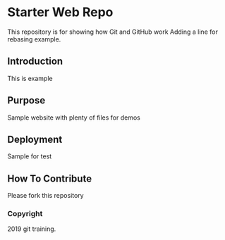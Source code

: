 # Starter Web Repo

This repository is for showing how Git and GitHub work
Adding a line for rebasing example.
## Introduction

This is example

## Purpose

Sample website with plenty of files for demos

## Deployment

Sample for test

## How To Contribute

Please fork this repository

### Copyright

2019 git training.